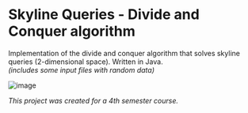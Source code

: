 # Skyline Queries - Divide and Conquer algorithm
Implementation of the divide and conquer algorithm that solves skyline queries (2-dimensional space). Written in Java.    
*(includes some input files with random data)*  
  
  ![image](https://i.ibb.co/tHzwDqM/Untitled.png)  
    
*This project was created for a 4th semester course.*   

